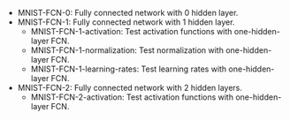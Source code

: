 * MNIST-FCN-0: Fully connected network with 0 hidden layer.
* MNIST-FCN-1: Fully connected network with 1 hidden layer.
    * MNIST-FCN-1-activation: Test activation functions with one-hidden-layer FCN.
    * MNIST-FCN-1-normalization: Test normalization with one-hidden-layer FCN.
    * MNIST-FCN-1-learning-rates: Test learning rates with one-hidden-layer FCN.
* MNIST-FCN-2: Fully connected network with 2 hidden layers.
    * MNIST-FCN-2-activation: Test activation functions with one-hidden-layer FCN.
